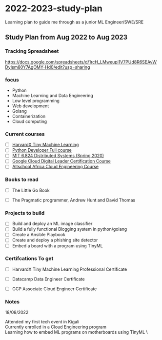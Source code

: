 # 2022-2023-study-plan
Learning plan to guide me through as a junior ML Engineer/SWE/SRE 
## Study Plan from Aug 2022 to Aug 2023

### Tracking Spreadsheet 
https://docs.google.com/spreadsheets/d/1rcH_LMweupi1V7PUd8R6SEAvWDyIsm80Y7AgOMY-Hd0/edit?usp=sharing
### focus 

- Python
- Machine Learning and Data Engineering
- Low level programming
- Web development
- Golang
- Containerization
- Cloud computing


### Current courses 

- [ ] [HarvardX Tiny Machine Learning](https://www.edx.org/course/fundamentals-of-tinyml)
- [ ] [Python Developer Full course](https://www.youtube.com/watch?v=D3OVRsEpVhA)
- [ ] [MIT 6.824 Distributed Systems (Spring 2020)](https://www.youtube.com/playlist?list=PLrw6a1wE39_tb2fErI4-WkMbsvGQk9_UB)
- [ ] [Google Cloud Digital Leader Certification Course](https://youtu.be/UGRDM86MBIQ)
- [ ] [Altschool Africa Cloud Engineering Course](https://altschoolafrica.com)

### Books to read
- [ ] The Little Go Book
- [ ] The Pragmatic programmer, Andrew Hunt and David Thomas


### Projects to build
- [ ] Build and deploy an ML image classifier 
- [ ] Build a fully functional Blogging system in python/golang
- [ ] Create  a Ansible Playbook
- [ ] Create and deploy a phishing site detector
- [ ] Embed a board with a program using TinyML

### Certifcations To get 
- [ ] HarvardX Tiny Machine Learning Professional Certificate
- [ ] Datacamp Data Engineer Certificate
- [ ] GCP Associate Cloud Engineer Certificate


###  Notes

18/08/2022 

Attended my first tech event in Kigali \
Currently enrolled in a Cloud Engineering program \
Learning how to embed ML programs on motherboards using TinyML \
